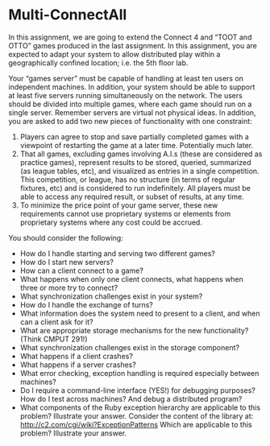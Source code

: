 # Multi-ConnectAll

In this assignment, we are going to extend the Connect 4 and “TOOT and OTTO” games produced in the last assignment. In this assignment, you are expected to adapt your system to allow distributed play within a geographically confined location; i.e. the 5th
floor lab.

Your “games server” must be capable of handling at least ten users on independent machines. In addition, your system should be able to support at least five servers running simultaneously on the network. The users should be divided into multiple games, where each game should run on a single server. Remember servers are virtual not physical ideas. In addition, you are asked to add two new pieces of functionality with one constraint:

  1. Players can agree to stop and save partially completed games with a viewpoint of restarting the game at a later time. Potentially much later.
  2. That all games, excluding games involving A.I.s (these are considered as practice games), represent results to be stored, queried, summarized (as league tables, etc), and visualized as entries in a single competition. This competition, or league, has no structure (in terms of regular fixtures, etc) and is considered to run indefinitely. All players must be able to access any required result, or subset of results, at any time.
  3. To minimize the price point of your game server, these new requirements cannot use proprietary systems or elements from proprietary systems where any cost could be accrued.

You should consider the following:

  * How do I handle starting and serving two different games?
  * How do I start new servers?
  * How can a client connect to a game?
  * What happens when only one client connects, what happens when three or more try to connect?
  * What synchronization challenges exist in your system?
  * How do I handle the exchange of turns?
  * What information does the system need to present to a client, and when can a client ask for it?
  * What are appropriate storage mechanisms for the new functionality? (Think CMPUT 291!)
  * What synchronization challenges exist in the storage component?
  * What happens if a client crashes?
  * What happens if a server crashes?
  * What error checking, exception handling is required especially between machines?
  * Do I require a command-line interface (YES!) for debugging purposes? How do I test across machines? And debug a distributed program?
  * What components of the Ruby exception hierarchy are applicable to this problem? Illustrate your answer. Consider the content of the library at: http://c2.com/cgi/wiki?ExceptionPatterns Which are applicable to this problem? Illustrate your answer.